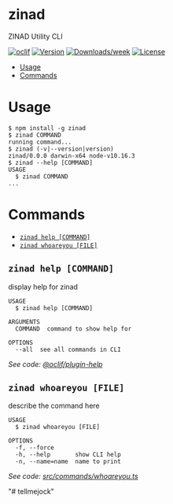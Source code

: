 zinad
=====

ZINAD Utility CLI

[![oclif](https://img.shields.io/badge/cli-oclif-brightgreen.svg)](https://oclif.io)
[![Version](https://img.shields.io/npm/v/zinad.svg)](https://npmjs.org/package/zinad)
[![Downloads/week](https://img.shields.io/npm/dw/zinad.svg)](https://npmjs.org/package/zinad)
[![License](https://img.shields.io/npm/l/zinad.svg)](https://github.com/asghonim/zinad/blob/master/package.json)

<!-- toc -->
* [Usage](#usage)
* [Commands](#commands)
<!-- tocstop -->
# Usage
<!-- usage -->
```sh-session
$ npm install -g zinad
$ zinad COMMAND
running command...
$ zinad (-v|--version|version)
zinad/0.0.0 darwin-x64 node-v10.16.3
$ zinad --help [COMMAND]
USAGE
  $ zinad COMMAND
...
```
<!-- usagestop -->
# Commands
<!-- commands -->
* [`zinad help [COMMAND]`](#zinad-help-command)
* [`zinad whoareyou [FILE]`](#zinad-whoareyou-file)

## `zinad help [COMMAND]`

display help for zinad

```
USAGE
  $ zinad help [COMMAND]

ARGUMENTS
  COMMAND  command to show help for

OPTIONS
  --all  see all commands in CLI
```

_See code: [@oclif/plugin-help](https://github.com/oclif/plugin-help/blob/v2.2.1/src/commands/help.ts)_

## `zinad whoareyou [FILE]`

describe the command here

```
USAGE
  $ zinad whoareyou [FILE]

OPTIONS
  -f, --force
  -h, --help       show CLI help
  -n, --name=name  name to print
```

_See code: [src/commands/whoareyou.ts](https://github.com/asghonim/zinad/blob/v0.0.0/src/commands/whoareyou.ts)_
<!-- commandsstop -->
"# tellmejock"
